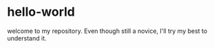 # hello-world
welcome to my repository.
Even though still a novice, I'll try my best to understand it.
